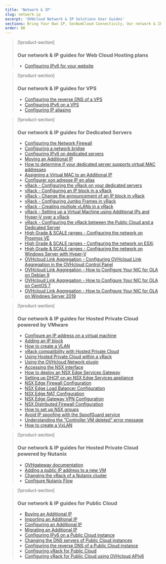 ```yaml
---
title: 'Network & IP'
slug: network-ip
excerpt: 'OVHcloud Network & IP Solutions User Guides'
sections: Bring Your Own IP, SecNumCloud Connectivity, Our network & IP guides for Web Cloud Hosting plans, Our network & IP guides for VPS, Our network & IP guides for Dedicated Servers, Our network & IP guides for Hosted Private Cloud powered by VMware, Our network & IP guides for Hosted Private Cloud powered by Nutanix, Our network & IP guides for Public Cloud
order: 08
---
```


> [!product-section]
>
> ### Our network & IP guides for Web Cloud Hosting plans
>
> - [Configuring IPv6 for your website](https://docs.ovh.com/us/en/hosting/configure-ipv6-for-your-website/)
>

> [!product-section]
>
> ### Our network & IP guides for VPS
>
> - [Configuring the reverse DNS of a VPS](https://docs.ovh.com/us/en/vps/configure-reverse-dns-vps/)
> - [Configuring IPv6 on a VPS](https://docs.ovh.com/us/en/vps/configuring-ipv6/)
> - [Configuring IP aliasing](https://docs.ovh.com/us/en/vps/network-ipaliasing-vps/)
>

> [!product-section]
>
> ### Our network & IP guides for Dedicated Servers
>
> - [Configuring the Network Firewall](https://docs.ovh.com/us/en/dedicated/firewall-network/)
> - [Configuring a network bridge](https://docs.ovh.com/us/en/dedicated/network-bridging/)
> - [Configuring IPv6 on dedicated servers](https://docs.ovh.com/us/en/dedicated/network-ipv6/)
> - [Moving an Additional IP](https://docs.ovh.com/us/en/dedicated/ip-fo-move/)
> - [How to determine if your dedicated server supports virtual MAC addresses](https://docs.ovh.com/us/en/dedicated/network-support-virtual-mac/)
> - [Assigning a Virtual MAC to an Additional IP](https://docs.ovh.com/us/en/dedicated/network-virtual-mac/)
> - [Configurer son adresse IP en alias](https://docs.ovh.com/fr/dedicated/network-ipaliasing/)
> - [vRack - Configuring the vRack on your dedicated servers](https://docs.ovh.com/us/en/dedicated/configuring-vrack-on-dedicated-servers/)
> - [vRack - Configuring an IP block in a vRack](https://docs.ovh.com/us/en/dedicated/ip-block-vrack/)
> - [vRack - Change the announcement of an IP block in vRack](https://docs.ovh.com/us/en/dedicated/change-anouncement-ip-block-vrack/)
> - [vRack - Configuring Jumbo Frames in vRack](https://docs.ovh.com/us/en/dedicated/network-jumbo/)
> - [vRack - Creating multiple vLANs in a vRack](https://docs.ovh.com/us/en/dedicated/multiple-vlans/)
> - [vRack - Setting up a Virtual Machine using Additional IPs and Hyper-V over a vRack](https://docs.ovh.com/us/en/dedicated/foip-vrack-hyperv/)
> - [vRack - Configuring the vRack between the Public Cloud and a Dedicated Server](https://docs.ovh.com/us/en/dedicated/vrack-pci-ds/)
> - [High Grade & SCALE ranges - Configuring the network on Proxmox VE](https://docs.ovh.com/us/en/dedicated/proxmox-network-hg-scale/)
> - [High Grade & SCALE ranges - Configuring the network on ESXi](https://docs.ovh.com/us/en/dedicated/esxi-network-hg-scale/)
> - [High Grade & SCALE ranges - Configuring the network on Windows Server with Hyper-V](https://docs.ovh.com/us/en/dedicated/hyperv-network-hg-scale/)
> - [OVHcloud Link Aggregation - Configuring OVHcloud Link Aggregation in the OVHcloud Control Panel](https://docs.ovh.com/us/en/dedicated/ola-manager/)
> - [OVHcloud Link Aggregation - How to Configure Your NIC for OLA on Debian 9](https://docs.ovh.com/us/en/dedicated/ola-debian9/)
> - [OVHcloud Link Aggregation - How to Configure Your NIC for OLA on CentOS 7](https://docs.ovh.com/us/en/dedicated/ola-centos7/)
> - [OVHcloud Link Aggregation - How to Configure Your NIC for OLA on Windows Server 2019](https://docs.ovh.com/us/en/dedicated/ola-w2k19/)
>

> [!product-section]
>
> ### Our network & IP guides for Hosted Private Cloud powered by VMware
>
> - [Configure an IP address on a virtual machine](https://docs.ovh.com/us/en/private-cloud/configure-ip-on-virtual-machine/)
> - [Adding an IP block](https://docs.ovh.com/us/en/private-cloud/add-ip-block/)
> - [How to create a VLAN](https://docs.ovh.com/us/en/private-cloud/creation-vlan/)
> - [vRack compatibility with Hosted Private Cloud](https://docs.ovh.com/us/en/private-cloud/vrack-compatibility-hosted-private-cloud/)
> - [Using Hosted Private Cloud within a vRack](https://docs.ovh.com/us/en/private-cloud/using-private-cloud-with-vrack/)
> - [Using the OVHcloud Network plugin](https://docs.ovh.com/us/en/private-cloud/plugin-ovh-network/)
> - [Accessing the NSX interface](https://docs.ovh.com/us/en/private-cloud/accessing-NSX-interface/)
> - [How to deploy an NSX Edge Services Gateway](https://docs.ovh.com/us/en/private-cloud/how-to-deploy-an-nsx-edge-gateway/)
> - [Setting up DHCP on an NSX Edge Services appliance](https://docs.ovh.com/us/en/private-cloud/setup-dhcp-nsx-edge/)
> - [NSX Edge Firewall Configuration](https://docs.ovh.com/us/en/private-cloud/nsx-edge-firewall-configuration/)
> - [NSX Edge Load Balancer Configuration ](https://docs.ovh.com/us/en/private-cloud/nsx-edge-load-balancer-configuration/)
> - [NSX Edge NAT Configuration](https://docs.ovh.com/us/en/private-cloud/nsx-edge-nat-configuration/)
> - [NSX Edge Gateway VPN Configuration](https://docs.ovh.com/us/en/private-cloud/nsx-edge-gateway-vpn-configuration/)
> - [NSX Distributed Firewall Configuration](https://docs.ovh.com/us/en/private-cloud/nsx-distributed-firewall-configuration/)
> - [How to set up NSX groups](https://docs.ovh.com/us/en/private-cloud/setup-nsx-groups/)
> - [Avoid IP spoofing with the SpoofGuard service](https://docs.ovh.com/us/en/private-cloud/spoofguard/)
> - [Understanding the “Controller VM deleted” error message](https://docs.ovh.com/us/en/private-cloud/error-controller-nsx/)
> - [How to create a VxLAN](https://docs.ovh.com/us/en/private-cloud/nsx-creation-vxlan/)

> [!product-section]
>
> ### Our network & IP guides for Hosted Private Cloud powered by Nutanix
>
> - [OVHgateway documentation](https://docs.ovh.com/us/en/nutanix/ovh-gateway-documentation/)
> - [Adding a public IP address to a new VM](https://docs.ovh.com/us/en/nutanix/nutanix-public-ip/)
> - [Changing the vRack of a Nutanix cluster](https://docs.ovh.com/us/en/nutanix/nutanix-change-vrack/)
> - [Configure Nutanix Flow](https://docs.ovh.com/us/en/nutanix/nutanix-flow/)

> [!product-section]
>
> ### Our network & IP guides for Public Cloud
>
> - [Buying an Additional IP](https://docs.ovh.com/us/en/public-cloud/buy-a-failover-ip/)
> - [Importing an Additional IP](https://docs.ovh.com/us/en/public-cloud/import_a_failover_ip/)
> - [Configuring an Additional IP](https://docs.ovh.com/us/en/public-cloud/configure_a_failover_ip/)
> - [Migrating an Additional IP](https://docs.ovh.com/us/en/public-cloud/migrating_a_failover_ip/)
> - [Configuring IPv6 on a Public Cloud instance](https://docs.ovh.com/us/en/public-cloud/configuring-ipv6/)
> - [Changing the DNS servers of Public Cloud instances](https://docs.ovh.com/us/en/public-cloud/change-instance-dns-servers/)
> - [Configuring the reverse DNS of a Public Cloud instance](https://docs.ovh.com/us/en/public-cloud/configure-reverse-dns-instance/)
> - [Configuring vRack for Public Cloud](https://docs.ovh.com/us/en/public-cloud/public-cloud-vrack/)
> - [Configuring vRack for Public Cloud using OVHcloud APIv6](https://docs.ovh.com/us/en/public-cloud/public-cloud-vrack-apiv6/)
>
